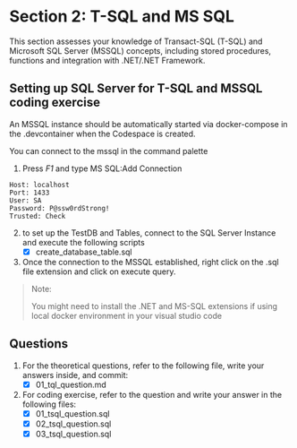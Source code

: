 # Section 2: T-SQL and MS SQL
This section assesses your knowledge of Transact-SQL (T-SQL) and Microsoft SQL Server (MSSQL) concepts, including stored procedures, functions and integration with .NET/.NET Framework. 

## Setting up SQL Server for T-SQL and MSSQL coding exercise

An MSSQL instance should be automatically started via docker-compose in the .devcontainer when the Codespace is created.

You can connect to the mssql in the command palette 

1. Press _F1_ and type MS SQL:Add Connection

``` 
Host: localhost
Port: 1433
User: SA
Password: P@ssw0rdStrong!
Trusted: Check
```

2. to set up the TestDB and Tables, connect to the SQL Server Instance and execute the following scripts
    - [x] create_database_table.sql

3. Once the connection to the MSSQL established, right click on the .sql file extension and click on execute query.

> Note: 
> 
> You might need to install the .NET and MS-SQL extensions if using local docker environment in your visual studio code

## Questions

1. For the theoretical questions, refer to the following file, write your answers inside, and commit:
    - [x] 01_tql_question.md

2. For coding exercise, refer to the question and write your answer in the following files:
    - [x] 01_tsql_question.sql 
    - [x] 02_tsql_question.sql 
    - [x] 03_tsql_question.sql 
